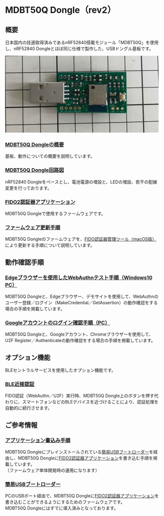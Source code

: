 # MDBT50Q Dongle（rev2）

## 概要

日本国内の技適取得済みであるnRF52840搭載モジュール「MDBT50Q」を使用し、nRF52840 Dongleとほぼ同じ仕様で製作した、USBドングル基板です。

<img src="assets/0021.jpg" width="500">

### [MDBT50Q Dongleの概要](HWSUMMARY.md)

基板、動作についての概要を説明しています。

### [MDBT50Q Dongle回路図](FIDO2AUTH_002.pdf)

nRF52840 Dongleをベースとし、電池電源の増設と、LEDの増設、若干の配線変更を行っております。

### [FIDO2認証器アプリケーション](../../../nRF5_SDK_v15.3.0/README.md)

MDBT50Q Dongleで使用するファームウェアです。

### [ファームウェア更新手順](../../../MaintenanceTool/macOSApp/UPDATEFIRMWARE.md)

MDBT50Q Dongleのファームウェアを、[FIDO認証器管理ツール（macOS版）](../../../MaintenanceTool/macOSApp)により更新する手順について説明しています。

## 動作確認手順

### [Edgeブラウザーを使用したWebAuthnテスト手順（Windows10 PC）](../WEBAUTHNTEST.md)

MDBT50Q Dongleと、Edgeブラウザー、デモサイトを使用して、WebAuthnのユーザー登録／ログイン（MakeCredential／GetAssertion）の動作確認をする場合の手順を掲載しています。

### [Googleアカウントのログイン確認手順（PC）](../PCCHROME.md)

MDBT50Q Dongleと、Googleアカウント、Chromeブラウザーを使用して、U2F Register／Authenticateの動作確認をする場合の手順を掲載しています。

## オプション機能

BLEセントラルサービスを使用したオプション機能です。

### [BLE近接認証](../BLEDAUTH.md)

FIDO認証（WebAuthn／U2F）実行時、MDBT50Q Dongle上のボタンを押す代わりに、スマートフォンなどのBLEデバイスを近づけることにより、認証処理を自動的に続行させます。

## ご参考情報

### [アプリケーション書込み手順](APPINSTALL.md)

MDBT50Q Dongleにプレインストールされている[簡易USBブートローダー](../../../nRF5_SDK_v15.3.0/examples/dfu/README.md)を経由し、MDBT50Q Dongleに[FIDO2認証器アプリケーション](../../../nRF5_SDK_v15.3.0/README.md)を書き込む手順を掲載しています。<br>
（ファームウェア単体開発時の運用になります）

### [簡易USBブートローダー](../../../nRF5_SDK_v15.3.0/examples/dfu/README.md)

PCのUSBポート経由で、MDBT50Q Dongleに[FIDO2認証器アプリケーション](../../../nRF5_SDK_v15.3.0/README.md)を書き込むことができるようにするためのファームウェアです。<br>
MDBT50Q Dongleにはすでに導入済みとなっております。
